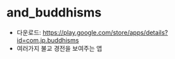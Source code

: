 # and_buddhisms
- 다운로드: https://play.google.com/store/apps/details?id=com.jp.buddhisms
- 여러가지 불교 경전을 보여주는 앱
